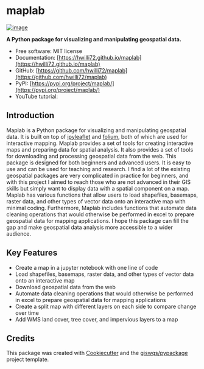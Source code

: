 # maplab


[![image](https://img.shields.io/pypi/v/maplab.svg)](https://pypi.python.org/pypi/maplab)


**A Python package for visualizing and manipulating geospatial data.**


-   Free software: MIT license
-   Documentation: [https://hwilli72.github.io/maplab](https://hwilli72.github.io/maplab)
-   GitHub: [https://github.com/hwilli72/maplab](https://github.com/hwilli72/maplab) 
-   PyPI: [https://pypi.org/project/maplab/](https://pypi.org/project/maplab/)
-   YouTube tutorial:
    

## Introduction

Maplab is a Python package for visualizing and manipulating geospatial data. It is built on top of [ipyleaflet](https://github.com/jupyter-widgets/ipyleaflet) and [folium](https://python-visualization.github.io/folium/), both of which are used for interactive mapping. Maplab provides a set of tools for creating interactive maps and preparing data for spatial analysis. It also provides a set of tools for downloading and processing geospatial data from the web. This package is designed for both beginners and advanced users. It is easy to use and can be used for teaching and research. I find a lot of the existing geospatial packages are very complicated in practice for beginners, and with this project I aimed to reach those who are not advanced in their GIS skills but simply want to display data with a spatial component on a map. Maplab has various functions that allow users to load shapefiles, basemaps, raster data, and other types of vector data onto an interactive map with minimal coding. Furthermore, Maplab includes functions that automate data cleaning operations that would otherwise be performed in excel to prepare geospatial data for mapping applications. I hope this package can fill the gap and make geospatial data analysis more accessible to a wider audience.

## Key Features

-   Create a map in a jupyter notebook with one line of code
-   Load shapefiles, basemaps, raster data, and other types of vector data onto an interactive map
-   Download geospatial data from the web
-   Automate data cleaning operations that would otherwise be performed in excel to prepare geospatial data for mapping applications
-   Create a split map with different layers on each side to compare change over time
-   Add WMS land cover, tree cover, and impervious layers to a map   

## Credits

This package was created with [Cookiecutter](https://github.com/cookiecutter/cookiecutter) and the [giswqs/pypackage](https://github.com/giswqs/pypackage) project template.

